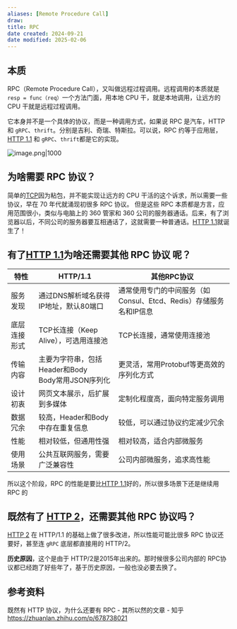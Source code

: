 ```yaml
---
aliases: [Remote Procedure Call]
draw: 
title: RPC
date created: 2024-09-21
date modified: 2025-02-06
---
```


## 本质

RPC（Remote Procedure Call），又叫做远程过程调用。远程调用的本质就是 `resp = func（req）`一个方法门面，用本地 CPU 干，就是本地调用，让远方的 CPU 干就是远程过程调用。

它本身并不是一个具体的协议，而是一种调用方式，如果说 RPC 是汽车，HTTP 和 `gRPC`、`thrift`。分别是吉利、奇瑞、特斯拉。可以说，RPC 约等于应用层，[HTTP 1.1](HTTP%201.1.md) 和 `gRPC`、`thrift`都是它的实现。

![image.png|1000](https://imagehosting4picgo.oss-cn-beijing.aliyuncs.com/imagehosting/fix-dir%2Fpicgo%2Fpicgo-clipboard-images%2F2024%2F09%2F21%2F18-39-52-d35889869d2d69d43cf854f36da06dc8-202409211839575-f3fb8e.png)

## 为啥需要 RPC 协议？

简单的[TCP](TCP.md)因为粘包，并不能实现让远方的 CPU 干活的这个诉求，所以需要一些协议，早在 70 年代就涌现初很多 RPC 协议。
但是这些 RPC 本质都是方言，应用范围很小，类似与电脑上的 360 管家和 360 公司的服务器通话。后来，有了浏览器以后，不同公司的服务器要互相通话了，这就需要一种普通话。[HTTP 1.1](HTTP%201.1.md)就诞生了！

## 有了[HTTP 1.1](HTTP%201.1.md)为啥还需要其他 RPC 协议 呢？

| 特性     | HTTP/1.1                              | 其他RPC协议                                   |
| ------ | ------------------------------------- | ----------------------------------------- |
| 服务发现   | 通过DNS解析域名获得IP地址，默认80端口                | 通常使用专门的中间服务（如Consul、Etcd、Redis）存储服务名和IP信息 |
| 底层连接形式 | TCP长连接（Keep Alive），可选用连接池             | TCP长连接，通常使用连接池                            |
| 传输内容   | 主要为字符串，包括Header和Body<br>Body常用JSON序列化 | 更灵活，常用Protobuf等更高效的序列化方式                  |
| 设计初衷   | 网页文本展示，后扩展到多媒体                        | 定制化程度高，面向特定服务调用                           |
| 数据冗余   | 较高，Header和Body中存在重复信息                 | 较低，可以通过协议约定减少冗余                           |
| 性能     | 相对较低，但通用性强                            | 相对较高，适合内部微服务                              |
| 使用场景   | 公共互联网服务，需要广泛兼容性                       | 公司内部微服务，追求高性能                             |

所以这个阶段，RPC 的性能是要比[HTTP 1.1](HTTP%201.1.md)好的，所以很多场景下还是继续用 RPC 的

## 既然有了 [HTTP 2](HTTP%202.md)，还需要其他 RPC 协议吗？

[HTTP 2](HTTP%202.md) 在 HTTP/1.1 的基础上做了很多改进，所以性能可能比很多 RPC 协议还要好，甚至连 `gRPC` 底层都直接用的 HTTP/2。

**历史原因**，这个是由于 HTTP/2是2015年出来的。那时候很多公司内部的 RPC协议都已经跑了好些年了，基于历史原因，一般也没必要去换了。

## 参考资料

既然有 HTTP 协议，为什么还要有 RPC - 其所以然的文章 - 知乎  
https://zhuanlan.zhihu.com/p/678738021
